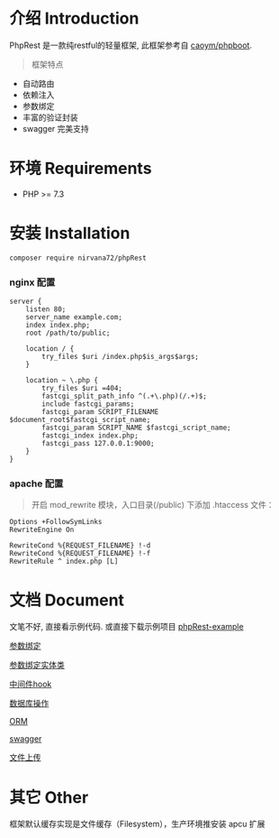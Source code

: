 # 介绍 Introduction

PhpRest 是一款纯restful的轻量框架, 此框架参考自 [caoym/phpboot](https://github.com/caoym/phpboot).

>框架特点
* 自动路由
* 依赖注入
* 参数绑定
* 丰富的验证封装
* swagger 完美支持

# 环境 Requirements
 - PHP >= 7.3

# 安装 Installation

~~~
composer require nirvana72/phpRest
~~~

### nginx 配置
~~~
server {
    listen 80;
    server_name example.com;
    index index.php;
    root /path/to/public;

    location / {
        try_files $uri /index.php$is_args$args;
    }

    location ~ \.php {
        try_files $uri =404;
        fastcgi_split_path_info ^(.+\.php)(/.+)$;
        include fastcgi_params;
        fastcgi_param SCRIPT_FILENAME $document_root$fastcgi_script_name;
        fastcgi_param SCRIPT_NAME $fastcgi_script_name;
        fastcgi_index index.php;
        fastcgi_pass 127.0.0.1:9000;
    }
}
~~~

### apache 配置
>开启 mod_rewrite 模块，入口目录(/public) 下添加 .htaccess 文件：
~~~
Options +FollowSymLinks
RewriteEngine On

RewriteCond %{REQUEST_FILENAME} !-d
RewriteCond %{REQUEST_FILENAME} !-f
RewriteRule ^ index.php [L]
~~~
# 文档 Document
文笔不好, 直接看示例代码. 或直接下载示例项目 [phpRest-example](https://github.com/nirvana72/phpRest-example)

[参数绑定](https://github.com/nirvana72/phpRest-example/blob/main/App/Controller/ParamsController.php)

[参数绑定实体类](https://github.com/nirvana72/phpRest-example/blob/main/App/Controller/EntityController.php)

[中间件hook](https://github.com/nirvana72/phpRest-example/blob/main/App/Controller/HookController.php)

[数据库操作](https://github.com/nirvana72/phpRest-example/blob/main/App/Controller/DbController.php)

[ORM](https://github.com/nirvana72/phpRest-example/blob/main/App/Controller/OrmController.php)

[swagger](https://github.com/nirvana72/phpRest-example/blob/main/App/Controller/SwaggerReturnController.php)

[文件上传](https://github.com/nirvana72/phpRest-example/blob/main/App/Controller/FileUploadController.php)

# 其它 Other
框架默认缓存实现是文件缓存（Filesystem），生产环境推安装 apcu 扩展
